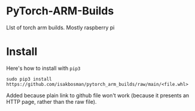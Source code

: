 # PyTorch-ARM-Builds
LIst of torch arm builds. Mostly raspberry pi

# Install
Here's how to install with `pip3`

```
sudo pip3 install https://github.com/isakbosman/pytorch_arm_builds/raw/main/<file.whl>
```

Added because plain link to github file won't work (because it presents an HTTP page, rather than the raw file).
